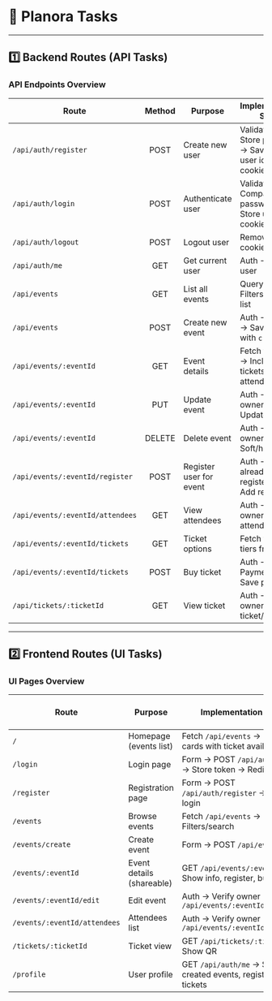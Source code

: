 # 📝 Planora Tasks

---

## 1️⃣ Backend Routes (API Tasks)

### API Endpoints Overview

| **Route**                        | **Method** | **Purpose**             | **Implementation Steps**                                   | **👤 Assigned To** | **✅ Done** |
| -------------------------------- | :--------: | ----------------------- | ---------------------------------------------------------- | :----------------: | :---------: |
| `/api/auth/register`             |    POST    | Create new user         | Validate → Store password → Save → Store user id as cookie |      Emediong      |     ✅      |
| `/api/auth/login`                |    POST    | Authenticate user       | Validate → Compare password → Store user id as cookie      |      Emediong      |     ✅      |
| `/api/auth/logout`               |    POST    | Logout user             | Remove user id cookie                                      |      Emediong      |     ✅      |
| `/api/auth/me`                   |    GET     | Get current user        | Auth → Fetch user                                          |      Emediong      |     ✅      |
| `/api/events`                    |    GET     | List all events         | Query DB → Filters → Return list                           |     Idaraobong     |     ✅      |
| `/api/events`                    |    POST    | Create new event        | Auth → Validate → Save event with `creatorId`              |     Idaraobong     |     ✅      |
| `/api/events/:eventId`           |    GET     | Event details           | Fetch from DB → Include tickets, attendees count           |     Idaraobong     |     ✅      |
| `/api/events/:eventId`           |    PUT     | Update event            | Auth → Verify ownership → Update fields                    |     Idaraobong     |     ✅      |
| `/api/events/:eventId`           |   DELETE   | Delete event            | Auth → Verify ownership → Soft/hard delete                 |     Idaraobong     |     ✅      |
| `/api/events/:eventId/register`  |    POST    | Register user for event | Auth → Check already registered → Add record               |     Ekomobong      |     ✅      |
| `/api/events/:eventId/attendees` |    GET     | View attendees          | Auth → Verify owner → Fetch attendees                      |       Cravey       |     ⬜      |
| `/api/events/:eventId/tickets`   |    GET     | Ticket options          | Fetch ticket tiers from DB                                 |       Cravey       |     ⬜      |
| `/api/events/:eventId/tickets`   |    POST    | Buy ticket              | Auth → Payment → Save purchase                             |        ---         |     ⬜      |
| `/api/tickets/:ticketId`         |    GET     | View ticket             | Auth → Verify owner → Return ticket/QR                     |       Cravey       |     ⬜      |

---

## 2️⃣ Frontend Routes (UI Tasks)

### UI Pages Overview

| **Route**                    | **Purpose**               | **Implementation Steps**                                         | **👤 Assigned To** | **✅ Done** |
| ---------------------------- | ------------------------- | ---------------------------------------------------------------- | :----------------: | :---------: |
| `/`                          | Homepage (events list)    | Fetch `/api/events` → Display cards with ticket availability     |       Davies       |     ✅      |
| `/login`                     | Login page                | Form → POST `/api/auth/login` → Store token → Redirect           |      Kenneth       |     ✅      |
| `/register`                  | Registration page         | Form → POST `/api/auth/register` → Auto-login                    |       -----        |     ⬜      |
| `/events`                    | Browse events             | Fetch `/api/events` → Filters/search                             |       Fidel        |     ⬜      |
| `/events/create`             | Create event              | Form → POST `/api/events`                                        |       Davies       |     ✅      |
| `/events/:eventId`           | Event details (shareable) | GET `/api/events/:eventId` → Show info, register, buy tickets    |       Davies       |     ✅      |
| `/events/:eventId/edit`      | Edit event                | Auth → Verify owner → PUT `/api/events/:eventId`                 |     Daniel Aji     |     ⬜      |
| `/events/:eventId/attendees` | Attendees list            | Auth → Verify owner → GET `/api/events/:eventId/attendees`       |     Daniel Aji     |     ✅      |
| `/tickets/:ticketId`         | Ticket view               | GET `/api/tickets/:ticketId` → Show QR                           |       Davies       |     ✅      |
| `/profile`                   | User profile              | GET `/api/auth/me` → Show created events, registrations, tickets |     Daniel Aji     |     ✅      |
